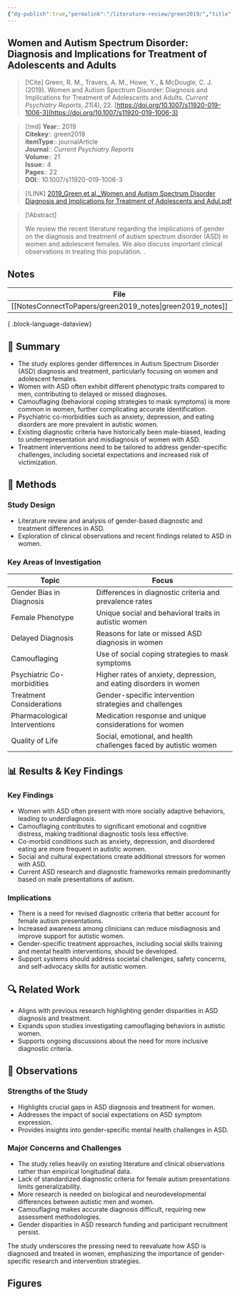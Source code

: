 ```yaml
---
{"dg-publish":true,"permalink":"/literature-review/green2019/","title":"Women and Autism Spectrum Disorder Diagnosis and Implications for Treatment of Adolescents and Adults","tags":["Autism","spectrum","disorder","Female","Women","Adults"]}
---
```



## Women and Autism Spectrum Disorder: Diagnosis and Implications for Treatment of Adolescents and Adults

> [!Cite]
> Green, R. M., Travers, A. M., Howe, Y., & McDougle, C. J. (2019). Women and Autism Spectrum Disorder: Diagnosis and Implications for Treatment of Adolescents and Adults. _Current Psychiatry Reports_, _21_(4), 22. [https://doi.org/10.1007/s11920-019-1006-3](https://doi.org/10.1007/s11920-019-1006-3)


>[!md]
> **Year**:: 2019   
> **Citekey**:: green2019  
> **itemType**:: journalArticle  
> **Journal**:: *Current Psychiatry Reports*  
> **Volume**:: 21  
> **Issue**:: 4   
> **Pages**:: 22  
> **DOI**:: 10.1007/s11920-019-1006-3    

> [!LINK] 
> [2019_Green et al._Women and Autism Spectrum Disorder Diagnosis and Implications for Treatment of Adolescents and Adul.pdf](zotero://select/library/items/5Y8XBC9N)

> [!Abstract]
>
> We review the recent literature regarding the implications of gender on the diagnosis and treatment of autism spectrum disorder (ASD) in women and adolescent females. We also discuss important clinical observations in treating this population.
>.
> 


## Notes

| File                                                         | file.name       |
| ------------------------------------------------------------ | --------------- |
| [[NotesConnectToPapers/green2019_notes\|green2019_notes]] | green2019_notes |

{ .block-language-dataview}


<div class="transclusion internal-embed is-loaded"><div class="markdown-embed">





## 📌 Summary

- The study explores gender differences in Autism Spectrum Disorder (ASD) diagnosis and treatment, particularly focusing on women and adolescent females.
- Women with ASD often exhibit different phenotypic traits compared to men, contributing to delayed or missed diagnoses.
- Camouflaging (behavioral coping strategies to mask symptoms) is more common in women, further complicating accurate identification.
- Psychiatric co-morbidities such as anxiety, depression, and eating disorders are more prevalent in autistic women.
- Existing diagnostic criteria have historically been male-biased, leading to underrepresentation and misdiagnosis of women with ASD.
- Treatment interventions need to be tailored to address gender-specific challenges, including societal expectations and increased risk of victimization.

## 🔬 Methods

### Study Design

- Literature review and analysis of gender-based diagnostic and treatment differences in ASD.
- Exploration of clinical observations and recent findings related to ASD in women.

### Key Areas of Investigation

|Topic|Focus|
|---|---|
|Gender Bias in Diagnosis|Differences in diagnostic criteria and prevalence rates|
|Female Phenotype|Unique social and behavioral traits in autistic women|
|Delayed Diagnosis|Reasons for late or missed ASD diagnosis in women|
|Camouflaging|Use of social coping strategies to mask symptoms|
|Psychiatric Co-morbidities|Higher rates of anxiety, depression, and eating disorders in women|
|Treatment Considerations|Gender-specific intervention strategies and challenges|
|Pharmacological Interventions|Medication response and unique considerations for women|
|Quality of Life|Social, emotional, and health challenges faced by autistic women|

## 📊 Results & Key Findings

### Key Findings

- Women with ASD often present with more socially adaptive behaviors, leading to underdiagnosis.
- Camouflaging contributes to significant emotional and cognitive distress, making traditional diagnostic tools less effective.
- Co-morbid conditions such as anxiety, depression, and disordered eating are more frequent in autistic women.
- Social and cultural expectations create additional stressors for women with ASD.
- Current ASD research and diagnostic frameworks remain predominantly based on male presentations of autism.

### Implications

- There is a need for revised diagnostic criteria that better account for female autism presentations.
- Increased awareness among clinicians can reduce misdiagnosis and improve support for autistic women.
- Gender-specific treatment approaches, including social skills training and mental health interventions, should be developed.
- Support systems should address societal challenges, safety concerns, and self-advocacy skills for autistic women.

## 🔍 Related Work

- Aligns with previous research highlighting gender disparities in ASD diagnosis and treatment.
- Expands upon studies investigating camouflaging behaviors in autistic women.
- Supports ongoing discussions about the need for more inclusive diagnostic criteria.

## 📝 Observations

### Strengths of the Study

- Highlights crucial gaps in ASD diagnosis and treatment for women.
- Addresses the impact of social expectations on ASD symptom expression.
- Provides insights into gender-specific mental health challenges in ASD.

### Major Concerns and Challenges

- The study relies heavily on existing literature and clinical observations rather than empirical longitudinal data.
- Lack of standardized diagnostic criteria for female autism presentations limits generalizability.
- More research is needed on biological and neurodevelopmental differences between autistic men and women.
- Camouflaging makes accurate diagnosis difficult, requiring new assessment methodologies.
- Gender disparities in ASD research funding and participant recruitment persist.

The study underscores the pressing need to reevaluate how ASD is diagnosed and treated in women, emphasizing the importance of gender-specific research and intervention strategies.

</div></div>


## Figures

